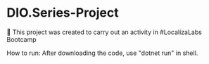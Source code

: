 # DIO.Series-Project
🚀 This project was created to carry out an activity in #LocalizaLabs Bootcamp

How to run:
After downloading the code, use "dotnet run" in shell.
